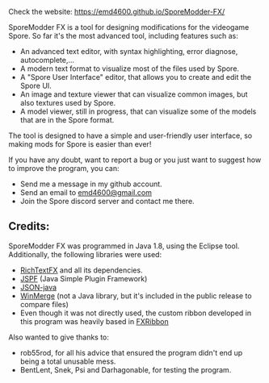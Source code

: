 Check the website: https://emd4600.github.io/SporeModder-FX/

SporeModder FX is a tool for designing modifications for the videogame Spore. So far it's the most advanced tool, including features such as:
 - An advanced text editor, with syntax highlighting, error diagnose, autocomplete,...
 - A modern text format to visualize most of the files used by Spore.
 - A "Spore User Interface" editor, that allows you to create and edit the Spore UI.
 - An image and texture viewer that can visualize common images, but also textures used by Spore.
 - A model viewer, still in progress, that can visualize some of the models that are in the Spore format.
 
The tool is designed to have a simple and user-friendly user interface, so making mods for Spore is easier than ever!

If you have any doubt, want to report a bug or you just want to suggest how to improve the program, you can:
 - Send me a message in my github account.
 - Send an email to emd4600@gmail.com
 - Join the Spore discord server and contact me there.

## Credits:
SporeModder FX was programmed in Java 1.8, using the Eclipse tool. Additionally, the following libraries were used:
 - [RichTextFX](https://github.com/FXMisc/RichTextFX) and all its dependencies.
 - [JSPF](https://github.com/gearlles/jspf) (Java Simple Plugin Framework)
 - [JSON-java](https://github.com/stleary/JSON-java)
 - [WinMerge](http://winmerge.org/) (not a Java library, but it's included in the public release to compare files)
 - Even though it was not directly used, the custom ribbon developed in this program was heavily based in [FXRibbon](https://github.com/dukke/FXRibbon)
 
Also wanted to give thanks to:
 - rob55rod, for all his advice that ensured the program didn't end up being a total unusable mess.
 - BentLent, Snek, Psi and Darhagonable, for testing the program.